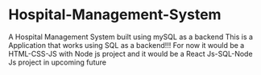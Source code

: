 # Hospital-Management-System
A Hospital Management System built using mySQL as a backend
This is a Application that works using SQL as a backend!!! For now it would be a HTML-CSS-JS with Node js project 
and it would be a React Js-SQL-Node Js project in upcoming future
